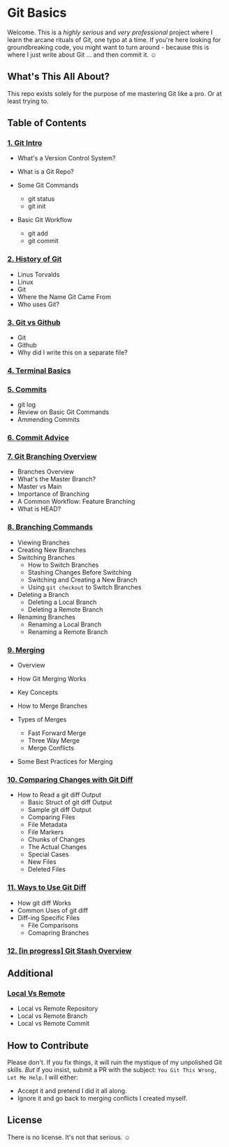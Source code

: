 # Git Basics

Welcome. This is a _highly serious_ and _very professional_ project where I learn the arcane rituals of Git, one typo at a time. If you're here looking for groundbreaking code, you might want to turn around - because this is where I just write about Git ... and then commit it. &#9786;

## What's This All About?

This repo exists solely for the purpose of me mastering Git like a pro. Or at least trying to.

## Table of Contents

### [1. Git Intro](1-git-intro.md)

- What's a Version Control System?

- What is a Git Repo?

- Some Git Commands

  - git status
  - git init

- Basic Git Workflow
  - git add
  - git commit

### [2. History of Git](2-history-of-git.md)

- Linus Torvalds
- Linux
- Git
- Where the Name Git Came From
- Who uses Git?

### [3. Git vs Github](3-git-vs-github.md)

- Git
- Github
- Why did I write this on a separate file?

### [4. Terminal Basics](4-terminal-basics.md)

### [5. Commits](5-more-about-commits.md)

- git log
- Review on Basic Git Commands
- Ammending Commits

### [6. Commit Advice](6-commit-advice.md)

### [7. Git Branching Overview](7-git-branching.md)

- Branches Overview
- What's the Master Branch?
- Master vs Main
- Importance of Branching
- A Common Workflow: Feature Branching
- What is HEAD?

### [8. Branching Commands](8-more-about-branching.md)

- Viewing Branches
- Creating New Branches
- Switching Branches
  - How to Switch Branches
  - Stashing Changes Before Switching
  - Switching and Creating a New Branch
  - Using `git checkout` to Switch Branches
- Deleting a Branch
  - Deleting a Local Branch
  - Deleting a Remote Branch
- Renaming Branches
  - Renaming a Local Branch
  - Renaming a Remote Branch

### [9. Merging](9-git-merging.md)

- Overview
- How Git Merging Works
- Key Concepts
- How to Merge Branches
- Types of Merges

  - Fast Forward Merge
  - Three Way Merge
  - Merge Conflicts

- Some Best Practices for Merging

### [10. Comparing Changes with Git Diff](10-git-diff-overview.md)

- How to Read a git diff Output
  - Basic Struct of git diff Output
  - Sample git diff Output
  - Comparing Files
  - File Metadata
  - File Markers
  - Chunks of Changes
  - The Actual Changes
  - Special Cases
  - New Files
  - Deleted Files

### [11. Ways to Use Git Diff](11-ways-to-use-git-diff.md)

- How git diff Works
- Common Uses of git diff
- Diff-ing Specific Files
  - File Comparisons
  - Comapring Branches

### [12. [in progress] Git Stash Overview](12-git-stash.md)

## Additional

### [Local Vs Remote](additional-local-vs-remote.md)

- Local vs Remote Repository
- Local vs Remote Branch
- Local vs Remote Commit

## How to Contribute

Please don't. If you fix things, it will ruin the mystique of my unpolished Git skills. _But_ if you insist, submit a PR with the subject: `You Git This Wrong, Let Me Help`. I will either:

- Accept it and pretend I did it all along.
- Ignore it and go back to merging conflicts I created myself.

## License

There is no license. It's not that serious. &#9786;
